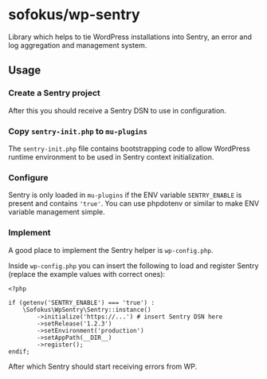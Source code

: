# sofokus/wp-sentry

Library which helps to tie WordPress installations into Sentry, an error
and log aggregation and management system.

## Usage

### Create a Sentry project

After this you should receive a Sentry DSN to use in configuration.

### Copy `sentry-init.php` to `mu-plugins`

The `sentry-init.php` file contains bootstrapping code to allow
WordPress runtime environment to be used in Sentry context
initialization.

### Configure

Sentry is only loaded in `mu-plugins` if the ENV variable
`SENTRY_ENABLE` is present and contains `'true'`. You can use phpdotenv
or similar to make ENV variable management simple.

### Implement

A good place to implement the Sentry helper is `wp-config.php`.

Inside `wp-config.php` you can insert the following to load and register
Sentry (replace the example values with correct ones):

    <?php

    if (getenv('SENTRY_ENABLE') === 'true') :
        \Sofokus\WpSentry\Sentry::instance()
            ->initialize('https://...') # insert Sentry DSN here
            ->setRelease('1.2.3')
            ->setEnvironment('production')
            ->setAppPath(__DIR__)
            ->register();
    endif;

After which Sentry should start receiving errors from WP.
